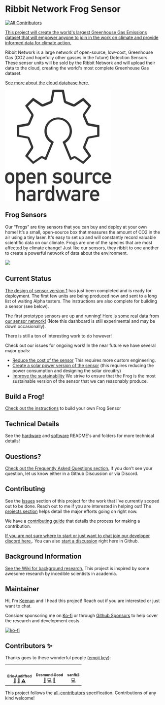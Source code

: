 # Ribbit Network Frog Sensor
<!-- ALL-CONTRIBUTORS-BADGE:START - Do not remove or modify this section -->
[![All Contributors](https://img.shields.io/badge/all_contributors-3-orange.svg?style=flat-square)](#contributors-)
<!-- ALL-CONTRIBUTORS-BADGE:END -->
[This project will create the world's largest Greenhouse Gas Emissions dataset that will empower anyone to join in the work on climate and provide informed data for climate action.](https://ribbitnetwork.org/)

Ribbit Network is a large network of open-source, low-cost, Greenhouse Gas (CO2 and hopefully other gasses in the future) Detection Sensors. These sensor units will be sold by the Ribbit Network and will upload their data to the cloud, creating the world's most complete Greenhouse Gas dataset.

[See more about the cloud database here.](https://github.com/Ribbit-Network/ribbit-network-dashboard)

![OSHW](assembly-instructions/images/oshw-logo.svg)

## Frog Sensors
Our “Frogs” are tiny sensors that you can buy and deploy at your own home! It’s a small, open-source box that measures the amount of CO2 in the air using a tiny laser.
It's easy to set up and will constantly record valuable scientific data on our climate.
Frogs are one of the species that are most affected by climate change! Just like our sensors, they ribbit to one another to create a powerful network of data about the environment.

<img src="https://user-images.githubusercontent.com/2559382/130338413-c348007f-1a54-47d8-92b0-151f330f476d.png" width="600">

## Current Status
[The design of sensor version 1](https://github.com/Ribbit-Network/ribbit-network-frog-sensor/milestone/1) has just been completed and is ready for deployment. The first few units are being produced now and sent to a long list of waiting Alpha testers. The instructions are also complete for building a sensor (see below).

The first prototype sensors are up and running! [Here is some real data from our sensor network!](https://ribbit-network.herokuapp.com/) (Note this dashboard is still experimental and may be down occasionally).

There is still a ton of interesting work to do however!

Check out our issues for ongoing work! In the near future we have several major goals:
* [Reduce the cost of the sensor](https://github.com/Ribbit-Network/ribbit-network-frog-sensor/projects/6) This requires more custom engineering.
* [Create a solar power version of the sensor](https://github.com/Ribbit-Network/ribbit-network-frog-sensor/projects/2) (this requires reducing the power consumption and designing the solar circuitry)
* [Improve the sustainability](https://github.com/Ribbit-Network/ribbit-network-frog-sensor/projects/7) We strive to ensure that the Frog is the most sustainable version of the sensor that we can reasonably produce.

## Build a Frog!
[Check out the instructions](https://github.com/Ribbit-Network/ribbit-network-frog-sensor/blob/main/assembly-instructions/0-start-here.md) to build your own Frog Sensor

## Technical Details
See the [hardware](hardware/) and [software](software/) README's and folders for more technical details!

## Questions?
[Check out the Frequently Asked Questions section.](https://github.com/Ribbit-Network/ribbit-network-faq) If you don't see your question, let us know either in a Github Discussion or via Discord.

## Contributing
See the [Issues](https://github.com/keenanjohnson/ghg-gas-cloud/issues) section of this project for the work that I've currently scoped out to be done. Reach out to me if you are interested in helping out! The [projects section](https://github.com/Ribbit-Network/ribbit-network-frog-sensor/projects) helps detail the major efforts going on right now.

We have a [contributing guide](https://github.com/Ribbit-Network/ribbit-network-frog-sensor/blob/main/CONTRIBUTING.md) that details the process for making a contribution.

[If you are not sure where to start or just want to chat join our developer discord here.](https://discord.gg/vq8PkDb2TC). You can also [start a discussion](https://github.com/Ribbit-Network/ribbit-network-frog-sensor/discussions) right here in Github.

## Background Information
[See the Wiki for background research.](https://github.com/Ribbit-Network/ribbit-network-frog-sensor/blob/main/wiki/Background-Research.md) This project is inspired by some awesome research by incedible scientists in academia.

## Maintainer
Hi, I'm [Keenan](https://www.keenanjohnson.com/) and I head this project! Reach out if you are interested or just want to chat.

Consider sponsoring me on [Ko-fi](https://ko-fi.com/W7W14VTU8) or through [Github Sponsors](https://github.com/sponsors/keenanjohnson) to help cover the research and development costs.

[![ko-fi](https://ko-fi.com/img/githubbutton_sm.svg)](https://ko-fi.com/W7W14VTU8)

## Contributors ✨

Thanks goes to these wonderful people ([emoji key](https://allcontributors.org/docs/en/emoji-key)):

<!-- ALL-CONTRIBUTORS-LIST:START - Do not remove or modify this section -->
<!-- prettier-ignore-start -->
<!-- markdownlint-disable -->
<table>
  <tr>
    <td align="center"><a href="https://www.linkedin.com/in/ericaudiffred/"><img src="https://avatars.githubusercontent.com/u/88562047?v=4?s=100" width="100px;" alt=""/><br /><sub><b>Eric Audiffred</b></sub></a><br /><a href="#design-eaudiffred" title="Design">🎨</a> <a href="#ideas-eaudiffred" title="Ideas, Planning, & Feedback">🤔</a> <a href="https://github.com/Ribbit-Network/ribbit-network-frog-sensor/commits?author=eaudiffred" title="Tests">⚠️</a></td>
    <td align="center"><a href="https://github.com/djgood"><img src="https://avatars.githubusercontent.com/u/25231050?v=4?s=100" width="100px;" alt=""/><br /><sub><b>Desmond Good</b></sub></a><br /><a href="#ideas-djgood" title="Ideas, Planning, & Feedback">🤔</a> <a href="https://github.com/Ribbit-Network/ribbit-network-frog-sensor/commits?author=djgood" title="Code">💻</a> <a href="#projectManagement-djgood" title="Project Management">📆</a></td>
    <td align="center"><a href="https://github.com/sanfk2"><img src="https://avatars.githubusercontent.com/u/40070155?v=4?s=100" width="100px;" alt=""/><br /><sub><b>sanfk2</b></sub></a><br /><a href="https://github.com/Ribbit-Network/ribbit-network-frog-sensor/commits?author=sanfk2" title="Code">💻</a></td>
  </tr>
</table>

<!-- markdownlint-restore -->
<!-- prettier-ignore-end -->

<!-- ALL-CONTRIBUTORS-LIST:END -->

This project follows the [all-contributors](https://github.com/all-contributors/all-contributors) specification. Contributions of any kind welcome!